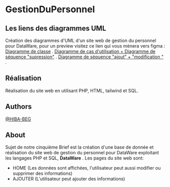# GestionDuPersonnel

## Les liens des diagrammes UML 
Création des diagrammes d'UML d'un site web de gestion du personnel pour DataWare, pour un preview visitez ce lien qui vous mènera vers figma :
[Diagramme de classe](https://lucid.app/lucidchart/b03b8c4a-f7f4-48d7-9541-c66d6c07b153/edit?viewport_loc=-911%2C-186%2C4381%2C1936%2CHWEp-vi-RSFO&invitationId=inv_e6ed9273-6ba1-4455-bbd9-211f729cf3c6) .
[Diagramme de cas d'utilisation + Diagramme de séquence "supression"](https://lucid.app/lucidchart/0cd4edd6-0b38-45f0-a8cd-d5861be98384/edit?view_items=.Q4MOHSBDm2E&invitationId=inv_55586c00-c8a1-4a3f-b5f1-610c5fc3d5a8) .
[Diagramme de séquence "ajout" + "modification "](https://lucid.app/lucidchart/4b5c8a90-885c-4a0b-bc9d-7844d712fdda/edit?viewport_loc=183%2C217%2C3121%2C1378%2CeeCe8u-ZIJ.P&invitationId=inv_11f687f4-3863-4c93-aabb-04f6930e14d8) .


## Réalisation
Réalisation du site web en utilisant PHP, HTML, tailwind et SQL.


## Authors
[@HIBA-BEG](https://github.com/HIBA-BEG)


## About
Sujet de notre cinquième Brief est la création d'une base de donnée et réalisation du site web de gestion du personnel pour DataWare exploitant les langages PHP et SQL, **DataWare** .
Les pages du site web sont: 
- HOME (Les données sont affichées, l'utilisateur peut aussi modifier ou supprimer des informations)
- AJOUTER (L'utilisateur peut ajouter des informations)
